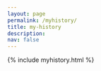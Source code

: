```yaml
---
layout: page
permalink: /myhistory/
title: my-history
description: 
nav: false
---
```



{% include myhistory.html %}